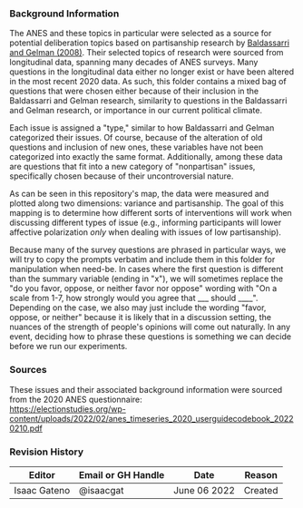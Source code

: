 ### Background Information

The ANES and these topics in particular were selected as a source for potential deliberation topics based on partisanship research by [Baldassarri and Gelman (2008)](https://www.ncbi.nlm.nih.gov/pmc/articles/PMC4056259/pdf/nihms-456998.pdf). Their selected topics of research were sourced from longitudinal data, spanning many decades of ANES surveys. Many questions in the longitudinal data either no longer exist or have been altered in the most recent 2020 data. As such, this folder contains a mixed bag of questions that were chosen either because of their inclusion in the Baldassarri and Gelman research, similarity to questions in the Baldassarri and Gelman research, or importance in our current political climate. 

Each issue is assigned a "type," similar to how Baldassarri and Gelman categorized their issues. Of course, because of the alteration of old questions and inclusion of new ones, these variables have not been categorized into exactly the same format. Additionally, among these data are questions that fit into a new category of "nonpartisan" issues, specifically chosen because of their uncontroversial nature.

As can be seen in this repository's map, the data were measured and plotted along two dimensions: variance and partisanship. The goal of this mapping is to determine how different sorts of interventions will work when discussing different types of issue (e.g., informing participants will lower affective polarization *only* when dealing with issues of low partisanship). 

Because many of the survey questions are phrased in particular ways, we will try to copy the prompts verbatim and include them in this folder for manipulation when need-be. In cases where the first question is different than the summary variable (ending in "x"), we will sometimes replace the "do you favor, oppose, or neither favor nor oppose" wording with "On a scale from 1-7, how strongly would you agree that ___ should ____". Depending on the case, we also may just include the wording "favor, oppose, or neither" because it is likely that in a discussion setting, the nuances of the strength of people's opinions will come out naturally. In any event, deciding how to phrase these questions is something we can decide before we run our experiments.



### Sources
These issues and their associated background information were sourced from the 2020 ANES questionnaire:  
https://electionstudies.org/wp-content/uploads/2022/02/anes_timeseries_2020_userguidecodebook_20220210.pdf  


### Revision History
| Editor           | Email or GH Handle | Date          | Reason  |
| ---------------- | ------------------ | ------------- | ------- |
| Isaac Gateno     | @isaacgat          | June 06 2022  | Created |
